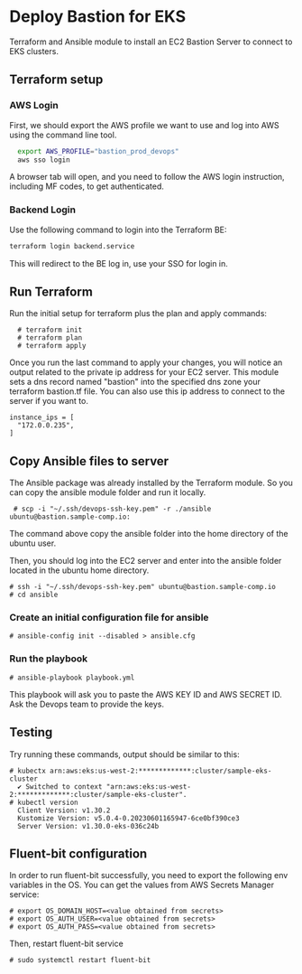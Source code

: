 
# Deploy Bastion for EKS

Terraform and Ansible module to install an EC2 Bastion Server to connect to EKS clusters.

## Terraform setup

### AWS Login
First, we should export the AWS profile we want to use and log into AWS using the command line tool.

```bash
  export AWS_PROFILE="bastion_prod_devops"
  aws sso login
```

A browser tab will open, and you need to follow the AWS login instruction, including MF codes, to get authenticated.

### Backend Login 
Use the following command to login into the Terraform BE:

```bash
terraform login backend.service
```

This will redirect to the BE log in, use your SSO for login in.
    
## Run Terraform

Run the initial setup for terraform plus the plan and apply commands:

```bash1
  # terraform init 
  # terraform plan
  # terraform apply
```

Once you run the last command to apply your changes, you will notice an output related to the private ip address for your EC2 server. 
This module sets a dns record named "bastion" into the specified dns zone your terraform bastion.tf file. 
You can also use this ip address to connect to the server if you want to.

```bash1
instance_ips = [
  "172.0.0.235",
]
```

## Copy Ansible files to server
The Ansible package was already installed by the Terraform module. So you can copy the ansible module folder and run it locally.

```bash1
 # scp -i "~/.ssh/devops-ssh-key.pem" -r ./ansible ubuntu@bastion.sample-comp.io:
```

The command above copy the ansible folder into the home directory of the ubuntu user.

Then, you should log into the EC2 server and enter into the ansible folder located in the ubuntu home directory.

```bash1
# ssh -i "~/.ssh/devops-ssh-key.pem" ubuntu@bastion.sample-comp.io
# cd ansible
```

### Create an initial configuration file for ansible

```bash1
# ansible-config init --disabled > ansible.cfg
```

### Run the playbook
```bash1
# ansible-playbook playbook.yml
```

This playbook will ask you to paste the AWS KEY ID and AWS SECRET ID. Ask the Devops team to provide the keys.

## Testing
Try running these commands, output should be similar to this:
```bash1
# kubectx arn:aws:eks:us-west-2:*************:cluster/sample-eks-cluster
  ✔ Switched to context "arn:aws:eks:us-west-2:*************:cluster/sample-eks-cluster".
# kubectl version
  Client Version: v1.30.2
  Kustomize Version: v5.0.4-0.20230601165947-6ce0bf390ce3
  Server Version: v1.30.0-eks-036c24b
```

## Fluent-bit configuration
In order to run fluent-bit successfully, you need to export the following env variables in the OS. You can get the values from AWS Secrets Manager service:
```bash1
# export OS_DOMAIN_HOST=<value obtained from secrets>
# export OS_AUTH_USER=<value obtained from secrets>
# export OS_AUTH_PASS=<value obtained from secrets>
```

Then, restart fluent-bit service
```bash1
# sudo systemctl restart fluent-bit
```